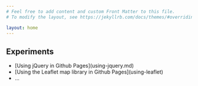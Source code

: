 ```yaml
---
# Feel free to add content and custom Front Matter to this file.
# To modify the layout, see https://jekyllrb.com/docs/themes/#overriding-theme-defaults

layout: home
---
```


<!-- Github calls these pages static, 
     but you can use javascript and XHR to have a dynamic feel 
     and allows to explore (meta) data using API's -->
<!-- Using jekyll and markdown 
     because that is the default with those pages 
     and it allows me to get a fast 'preview when developing -->

<!-- Instead of using the 'blog' capabilities with posts I just put the content here -->
<h2>Experiments</h2>
<ul>
<li>
<div markdown="1">
[Using jQuery in Github Pages](using-jquery.md) 
</div>
</li>
<li>
<div markdown="1">
[Using the Leaflet map library in Github Pages](using-leaflet) 
</div>
</li>
<li>...</li>
</ul>
